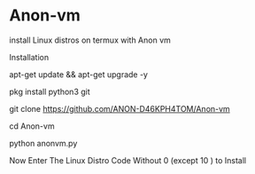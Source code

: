 # Anon-vm
install Linux distros on termux with Anon vm

Installation

apt-get update && apt-get upgrade -y

pkg install python3 git

git clone https://github.com/ANON-D46KPH4TOM/Anon-vm

cd Anon-vm

python anonvm.py

Now Enter The Linux Distro Code Without 0 (except 10 ) to Install
